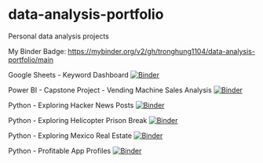 # data-analysis-portfolio
Personal data analysis projects

My Binder Badge: https://mybinder.org/v2/gh/tronghung1104/data-analysis-portfolio/main

Google Sheets - Keyword Dashboard [![Binder](https://mybinder.org/badge_logo.svg)](https://mybinder.org/v2/gh/tronghung1104/data-analysis-portfolio/47aae12d28382a72a0552633ba08e8aa8bfae22b?filepath=Google%20Sheet%20-%20Keyword%20Report%2Fkeyword_dashboard.ipynb)

Power BI - Capstone Project - Vending Machine Sales Analysis [![Binder](https://mybinder.org/badge_logo.svg)](https://mybinder.org/v2/gh/tronghung1104/data-analysis-portfolio/47aae12d28382a72a0552633ba08e8aa8bfae22b?filepath=Power%20BI%20-%20Capstone%20Project%20-%20Vending%20Machine%20Sales%2Fvending_machine_sales_analysis.ipynb)

Python - Exploring Hacker News Posts  [![Binder](https://mybinder.org/badge_logo.svg)](https://mybinder.org/v2/gh/tronghung1104/data-analysis-portfolio/47aae12d28382a72a0552633ba08e8aa8bfae22b?filepath=Python%20-%20Exploring%20Hacker%20News%20Posts%2Fexploring_hacker_news_posts.ipynb)

Python - Exploring Helicopter Prison Break [![Binder](https://mybinder.org/badge_logo.svg)](https://mybinder.org/v2/gh/tronghung1104/data-analysis-portfolio/47aae12d28382a72a0552633ba08e8aa8bfae22b?filepath=Python%20-%20Exploring%20Helicopter%20Prison%20Break%2Fexploring_helicopter_prison_break.ipynb)

Python - Exploring Mexico Real Estate [![Binder](https://mybinder.org/badge_logo.svg)](https://mybinder.org/v2/gh/tronghung1104/data-analysis-portfolio/47aae12d28382a72a0552633ba08e8aa8bfae22b?filepath=Python%20-%20Exploring%20Mexico%20Real%20Estate%2Fexploring_mexico_real_estate.ipynb)

Python - Profitable App Profiles [![Binder](https://mybinder.org/badge_logo.svg)](https://mybinder.org/v2/gh/tronghung1104/data-analysis-portfolio/47aae12d28382a72a0552633ba08e8aa8bfae22b?filepath=Python%20-%20Profitable%20App%20Profiles%20for%20the%20App%20Store%20and%20Google%20Play%20Markets%2Fanalyzing_mobile_app_data.ipynb)
